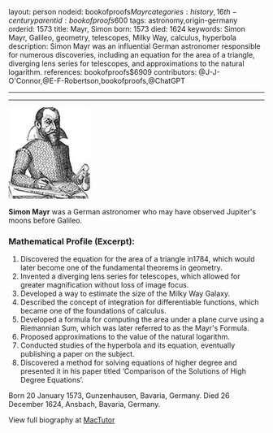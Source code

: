 layout: person
nodeid: bookofproofs$Mayr
categories: history,16th-century
parentid: bookofproofs$600
tags: astronomy,origin-germany
orderid: 1573
title: Mayr, Simon
born: 1573
died: 1624
keywords: Simon Mayr, Galileo, geometry, telescopes, Milky Way, calculus, hyperbola
description: Simon Mayr was an influential German astronomer responsible for numerous discoveries, including an equation for the area of a triangle, diverging lens series for telescopes, and approximations to the natural logarithm.
references: bookofproofs$6909
contributors: @J-J-O'Connor,@E-F-Robertson,bookofproofs,@ChatGPT

---



---

![Mayr.jpg](https://github.com/bookofproofs/bookofproofs.github.io/blob/main/_sources/_assets/images/portraits/Mayr.jpg?raw=true)

**Simon Mayr** was a German astronomer who may have observed Jupiter's moons before Galileo.

### Mathematical Profile (Excerpt):
1. Discovered the equation for the area of a triangle in1784, which would later become one of the fundamental theorems in geometry.
2. Invented a diverging lens series for telescopes, which allowed for greater magnification without loss of image focus.
3. Developed a way to estimate the size of the Milky Way Galaxy.
4. Described the concept of integration for differentiable functions, which became one of the foundations of calculus.
5. Developed a formula for computing the area under a plane curve using a Riemannian Sum, which was later referred to as the Mayr's Formula.
6. Proposed approximations to the value of the natural logarithm.
7. Conducted studies of the hyperbola and its equation, eventually publishing a paper on the subject.
8. Discovered a method for solving equations of higher degree and presented it in his paper titled ‘Comparison of the Solutions of High Degree Equations’.

Born 20 January 1573, Gunzenhausen, Bavaria, Germany. Died 26 December 1624, Ansbach, Bavaria, Germany.

View full biography at [MacTutor](https://mathshistory.st-andrews.ac.uk/Biographies/Mayr/)
